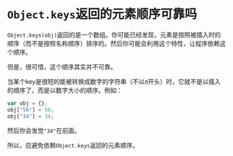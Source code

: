 `Object.keys`返回的元素顺序可靠吗
================================

`Object.keys(obj)`返回的是一个数组。你可能已经发现，元素是按照被插入时的顺序（而不是按照名称顺序）排序的。然后你可能会利用这个特性，让程序依赖这个顺序。

但是，很可惜，这个顺序其实并不可靠。

当某个key是很短的能被转换成数字的字符串（不以`0`开头）时，它就不是以插入的顺序了，而是以数字大小的顺序。例如：

```js
var obj = {};
obj["56"] = 56;
obj["34"] = 34;
```

然后你会发觉`"34"`在前面。

所以，应避免依赖`Object.keys`返回的元素顺序。
